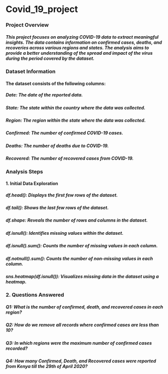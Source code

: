# Covid_19_project
### Project Overview
##### This project focuses on analyzing COVID-19 data to extract meaningful insights. The data contains information on confirmed cases, deaths, and recoveries across various regions and states. The analysis aims to provide a better understanding of the spread and impact of the virus during the period covered by the dataset.

### Dataset Information
#### The dataset consists of the following columns:

##### Date: The date of the reported data.
##### State: The state within the country where the data was collected.
##### Region: The region within the state where the data was collected.
##### Confirmed: The number of confirmed COVID-19 cases.
##### Deaths: The number of deaths due to COVID-19.
##### Recovered: The number of recovered cases from COVID-19.
### Analysis Steps
#### 1. Initial Data Exploration
##### df.head(): Displays the first few rows of the dataset.
##### df.tail(): Shows the last few rows of the dataset.
##### df.shape: Reveals the number of rows and columns in the dataset.
##### df.isnull(): Identifies missing values within the dataset.
##### df.isnull().sum(): Counts the number of missing values in each column.
##### df.notnull().sum(): Counts the number of non-missing values in each column.
##### sns.heatmap(df.isnull()): Visualizes missing data in the dataset using a heatmap.
### 2. Questions Answered
##### Q1: What is the number of confirmed, death, and recovered cases in each region?
##### Q2: How do we remove all records where confirmed cases are less than 10?
##### Q3: In which regions were the maximum number of confirmed cases recorded?
##### Q4: How many Confirmed, Death, and Recovered cases were reported from Kenya till the 29th of April 2020?
